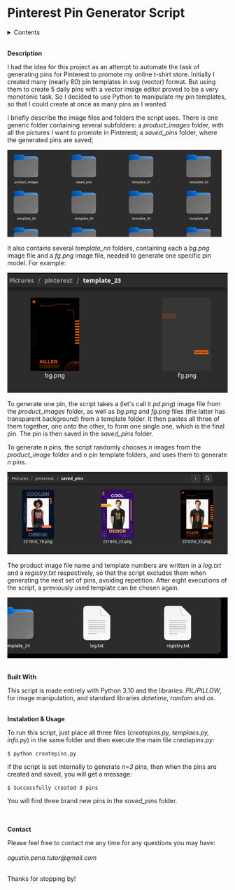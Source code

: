 # Pinterest Pin Generator Script

<details>
  <summary>Contents</summary>

  1. Description
  2. Built with
  3. Installation & Usage
  4. Contact
</details>
&nbsp;  


**Description**

I had the idea for this project as an attempt to automate the task of generating pins for Pinterest to promote my online t-shirt store. Initially I created many (nearly 80) pin templates in svg (vector) format. But using them to create 5 daily pins with a vector image editor proved to be a very monotonic task. So I decided to  use Python to manipulate my pin templates, so that I could create at once as many pins as I wanted.

I briefly describe the image files and folders the script uses. There is one generic folder containing several subfolders: a _product_images_ folder, with all the pictures I want to promote in Pinterest; a _saved_pins_ folder, where the generated pins are saved; 

!['Folders'](images/folders.png)

It also contains several _template_nn_ folders, containing each a _bg.png_ image file and a _fg.png_ image file, needed to generate one specific pin model. For example:

!['Product'](images/template.png)

To generate one pin, the script takes a (let's call it _pd.png_) image file from the _product_images_ folder, as well as  _bg.png_ and _fg.png_ files (the latter has transparent background) from a template folder. It then pastes all three of them together, one onto the other, to form one single one, which is the final pin. The pin is then saved in the _saved_pins_ folder.

To generate  _n_ pins, the script randomly chooses _n_ images from the _product_image_ folder and _n_ pin template folders, and uses them to generate _n_ pins.

!['Pins'](images/generated_pins.png)


The product image file name and template numbers are written in a _log.txt_ and a _registry.txt_ respectively, so that the script excludes them when generating the next set of pins, avoiding repetition. After eight executions of the script, a previously used template can be chosen again.

!['Registy & Log'](images/registry_log.png)
<br><br>  

__Built With__

This script is made entirely with Python 3.10 and the libraries: _PIL/PILLOW_, for image manipulation, and standard libraries _datetime_, _random_ and _os_.
<br><br>

__Instalation & Usage__

To run this script, just place all three files (_createpins.py, templaes.py, info.py_) in the same folder and then execute the main file _createpins.py_:

```shell
$ python createpins.py
```
if the script is set internally to generate _n=3_ pins, then when the pins are created and saved, you will get a message:
```shell
$ Successfully created 3 pins
```
You will find three brand new pins in the _saved_pins_ folder.
&nbsp;  
<br><br>

__Contact__

Please feel free to contact me any time for any questions you may have:  
&nbsp;  
_agustin.pena.tutor@gmail.com_
<br><br>

Thanks for stopping by!
